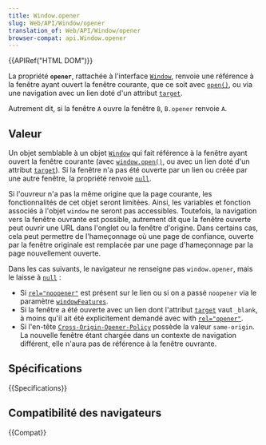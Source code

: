 ```yaml
---
title: Window.opener
slug: Web/API/Window/opener
translation_of: Web/API/Window/opener
browser-compat: api.Window.opener
---
```

{{APIRef("HTML DOM")}}

La propriété **`opener`**, rattachée à l'interface [`Window`](/fr/docs/Web/API/Window), renvoie une référence à la fenêtre ayant ouvert la fenêtre courante, que ce soit avec [`open()`](/fr/docs/Web/API/Window/open), ou via une navigation avec un lien doté d'un attribut [`target`](/fr/docs/Web/HTML/Element/a#attr-target).

Autrement dit, si la fenêtre `A` ouvre la fenêtre `B`, `B.opener` renvoie `A`.

## Valeur

Un objet semblable à un objet [`Window`](/fr/docs/Web/API/Window) qui fait référence à la fenêtre ayant ouvert la fenêtre courante (avec [`window.open()`](/fr/docs/Web/API/Window/open), ou avec un lien doté d'un attribut [`target`](/fr/docs/Web/HTML/Element/a#attr-target)). Si la fenêtre n'a pas été ouverte par un lien ou créée par une autre fenêtre, la propriété renvoie [`null`](/fr/docs/Web/JavaScript/Reference/Global_Objects/null).

Si l'ouvreur n'a pas la même origine que la page courante, les fonctionnalités de cet objet seront limitées. Ainsi, les variables et fonction associés à l'objet `window` ne seront pas accessibles. Toutefois, la navigation vers la fenêtre ouvrante est possible, autrement dit que la fenêtre ouverte peut ouvrir une URL dans l'onglet ou la fenêtre d'origine. Dans certains cas, cela peut permettre de l'hameçonnage où une page de confiance, ouverte par la fenêtre originale est remplacée par une page d'hameçonnage par la page nouvellement ouverte.

Dans les cas suivants, le navigateur ne renseigne pas `window.opener`, mais le laisse à [`null`](/fr/docs/Web/JavaScript/Reference/Global_Objects/null)&nbsp;:

- Si [`rel="noopener"`](/fr/docs/Web/HTML/Element/a#attr-rel) est présent sur le lien ou si on a passé `noopener` via le paramètre [`windowFeatures`](/fr/docs/Web/API/Window/open).
- Si la fenêtre a été ouverte avec un lien dont l'attribut [`target`](/fr/docs/Web/HTML/Element/a#attr-target) vaut `_blank`, à moins qu'il ait été explicitement demandé avec with [`rel="opener"`](/fr/docs/Web/HTML/Element/a#attr-rel).
- Si l'en-tête [`Cross-Origin-Opener-Policy`](/fr/docs/Web/HTTP/Headers/Cross-Origin-Opener-Policy) possède la valeur `same-origin`. La nouvelle fenêtre étant chargée dans un contexte de navigation différent, elle n'aura pas de référence à la fenêtre ouvrante.

## Spécifications

{{Specifications}}

## Compatibilité des navigateurs

{{Compat}}
